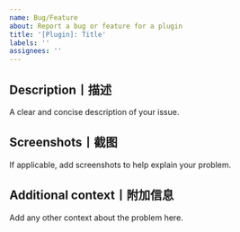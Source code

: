```yaml
---
name: Bug/Feature
about: Report a bug or feature for a plugin
title: '[Plugin]: Title'
labels: ''
assignees: ''
---
```


## Description丨描述
A clear and concise description of your issue.

## Screenshots丨截图
If applicable, add screenshots to help explain your problem.

## Additional context丨附加信息
Add any other context about the problem here.